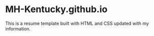 # MH-Kentucky.github.io
This is a resume template built with HTML and CSS updated with my information.